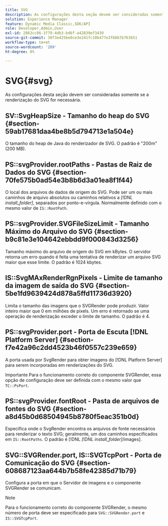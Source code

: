 ```yaml
---
title: SVG
description: As configurações desta seção devem ser consideradas somente se a renderização do SVG for necessária.
solution: Experience Manager
feature: Dynamic Media Classic,SDK/API
role: Developer,Admin,User
exl-id: 2863cc86-1f79-4db3-bd6f-a42839ef3439
source-git-commit: 38f3e425be0ce3e241fc18b477e3f68b7b763b51
workflow-type: tm+mt
source-wordcount: '269'
ht-degree: 0%

---
```


# SVG{#svg}

As configurações desta seção devem ser consideradas somente se a renderização do SVG for necessária.

## SV::SvgHeapSize - Tamanho do heap do SVG {#section-59ab17681daa4be8b5d794713e1a504e}

O tamanho do heap de Java do renderizador de SVG. O padrão é &quot;200m&quot; (200 MB).

## PS::svgProvider.rootPaths - Pastas de Raiz de Dados do SVG {#section-70fe575b0ad54e3b8b6d3a01ea8f1f44}

O local dos arquivos de dados de origem do SVG. Pode ser um ou mais caminhos de arquivo absolutos ou caminhos relativos a *[!DNL install_folder]*, separados por ponto-e-vírgula. Normalmente definido com o mesmo valor de `IS::RootPath`.

## PS::svgProvider.SVGFileSizeLimit - Tamanho Máximo do Arquivo do SVG {#section-b9c81e3e104642ebbdd9f000843d3256}

Tamanho máximo do arquivo de origem do SVG em kBytes. O servidor retorna um erro quando é feita uma tentativa de renderizar um arquivo SVG maior que esse limite. O padrão é 1024 kbytes.

## IS::SvgMAxRenderRgnPixels - Limite de tamanho da imagem de saída do SVG {#section-5be1fd9639424d878a5ffd11736d3920}

Limita o tamanho das imagens que o SVGRender pode produzir. Valor inteiro maior que 0 em milhões de pixels. Um erro é retornado se uma operação de renderização exceder o limite de tamanho. O padrão é 4.

## PS::svgProvider.port - Porta de Escuta [!DNL Platform Server] {#section-f7e42a96c2dd4523b46f0557c239e659}

A porta usada por SvgRender para obter imagens do [!DNL Platform Server] para serem incorporadas em renderizações do SVG.

Importante Para o funcionamento correto do componente SVGRender, essa opção de configuração deve ser definida com o mesmo valor que `TC::PsPort`.

## PS::svgProvider.fontRoot - Pasta de arquivos de fontes do SVG {#section-a8d45b0d68504945b8780f5eac351b0d}

Especifica onde o SvgRender encontra os arquivos de fonte necessários para renderizar o texto SVG; geralmente, um dos caminhos especificados em `IS::RootPaths`. O padrão é [!DNL *[!DNL install_folder]*/images].

## SVG::SVGRender.port, IS::SVGTcpPort - Porta de Comunicação do SVG {#section-608687123aa644b7b58fe42385d71b79}

Configura a porta em que o Servidor de imagens e o componente SVGRender se comunicam.

>[!NOTE]
>
>Para o funcionamento correto do componente SVGRender, o mesmo número de porta deve ser especificado para `SVG::SVGRender.port` e `IS::SVGTcpPort`.
